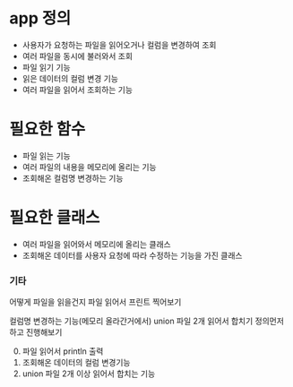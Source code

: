 # app 정의
 - 사용자가 요청하는 파일을 읽어오거나 컬럼을 변경하여 조회
 - 여러 파일을 동시에 불러와서 조회
 - 파일 읽기 기능
 - 읽은 데이터의 컬럼 변경 기능
 - 여러 파일을 읽어서 조회하는 기능

# 필요한 함수
 - 파일 읽는 기능
 - 여러 파일의 내용을 메모리에 올리는 기능
 - 조회해온 컬럼명 변경하는 기능

# 필요한 클래스
 - 여러 파일을 읽어와서 메모리에 올리는 클래스
 - 조회해온 데이터를 사용자 요청에 따라 수정하는 기능을 가진 클래스



### 기타
어떻게 파일을 읽을건지
파일 읽어서 프린트 찍어보기

컬럼명 변경하는 기능(메모리 올라간거에서)
union 파일 2개 읽어서 합치기
정의먼저 하고 진행해보기

0. 파일 읽어서 println 출력
1. 조회해온 데이터의 컬럼 변경기능
2. union 파일 2개 이상 읽어서 합치는 기능